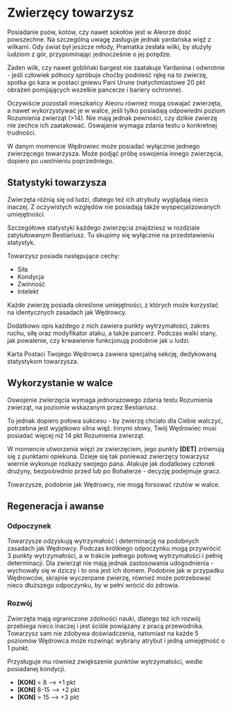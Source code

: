 # Zwierzęcy towarzysz

Posiadanie psów, kotów, czy nawet sokołów jest w Aleorze dość powszechne. Na szczególną uwagę zasługuje jednak yardańska więź z wilkami. Gdy świat był jeszcze młody, Pramatka zesłała wilki, by służyły ludziom z gór, przypominając jednocześnie o jej potędze.

Żaden wilk, czy nawet gobliński bargest nie zaatakuje Yardanina i odwrotnie - jeśli człowiek północy spróbuje choćby podnieść rękę na to zwierzę, spotka go kara w postaci gniewu Pani Urune (natychmiastowe 20 pkt obrażeń pomijających wszelkie pancerze i bariery ochronne).

Oczywiście pozostali mieszkańcy Aleoru również mogą oswajać zwierzęta, a nawet wykorzystywać je w walce, jeśli tylko posiadają odpowiedni poziom Rozumienia zwierząt (>14). Nie mają jednak pewności, czy dzikie zwierzę nie zechce ich zaatakować. Oswajanie wymaga zdania testu o konkretnej trudności.

W danym momencie Wędrowiec może posiadać wyłącznie jednego zwierzęcego towarzysza. Może podjąć próbę oswojenia innego zwierzęcia, dopiero po uwolnieniu poprzedniego.

## Statystyki towarzysza

Zwierzęta różnią się od ludzi, dlatego też ich atrybuty wyglądają nieco inaczej. Z oczywistych względów nie posiadają także wyspecjalizowanych umiejętności. 

Szczegółowe statystyki każdego zwierzęcia znajdziesz w rozdziale zatytułowanym Bestiariusz. Tu skupimy się wyłącznie na przedstawieniu statystyk.

Towarzysz posiada następujące cechy:

- Siła
- Kondycja
- Zwinność
- Intelekt 

Każde zwierzę posiada określone umiejętności, z których może korzystać na identycznych zasadach jak Wędrowcy.

Dodatkowo opis każdego z nich zawiera punkty wytrzymałości, zakres ruchu, siłę oraz modyfikator ataku, a także pancerz. Podczas walki stany, jak powalenie, czy krwawienie funkcjonują podobnie jak u ludzi.

Karta Postaci Twojego Wędrowca zawiera specjalną sekcję, dedykowaną statystykom towarzysza.

## Wykorzystanie w walce

Oswojenie zwierzęcia wymaga jednorazowego zdania testu Rozumienia zwierząt, na poziomie wskazanym przez Bestiariusz. 

To jednak dopiero połowa sukcesu - by zwierzę chciało dla Ciebie walczyć, potrzebna jest wyjątkowo silna więź. Innymi słowy, Twój Wędrowiec musi posiadać więcej niż 14 pkt Rozumienia zwierząt.

W momencie utworzenia więzi ze zwierzęciem, jego punkty **[DET]** zrównują się z punktami opiekuna. Dzieje się tak ponieważ zwierzęcy towarzysz wiernie wykonuje rozkazy swojego pana. Atakuje jak dodatkowy członek drużyny, bezpośrednio przed lub po Bohaterze - decyzję podejmuje gracz.

Towarzysze, podobnie jak Wędrowcy, nie mogą forsować rzutów w walce.

## Regeneracja i awanse

### Odpoczynek

Towarzysze odzyskują wytrzymałość i determinację na podobnych zasadach jak Wędrowcy. Podczas krótkiego odpoczynku mogą przywrócić 3 punkty wytrzymałości, a w trakcie pełnego połowę wytrzymałości i pełnię determinacji. Dla zwierząt nie mają jednak zastosowania udogodnienia - wychowały się w dziczy i to ona jest ich domem. Podobnie jak w przypadku Wędrowców, skrajnie wyczerpane zwierzę, również może potrzebować nieco dłuższego odpoczynku, by w pełni wrócić do zdrowia.

### Rozwój

Zwierzęta mają ograniczone zdolności nauki, dlatego też ich rozwój przebiega nieco inaczej i jest ściśle powiązany z pracą przewodnika. Towarzysz sam nie zdobywa doświadczenia, natomiast na każde 5 poziomów Wędrowca może rozwinąć wybrany atrybut i jedną umiejętność o 1 punkt.

Przysługuje mu również zwiększenie punktów wytrzymałości, wedle posiadanej kondycji.

- **[KON]** < 8 --> +1 pkt 
- **[KON]** 8-15 --> +2 pkt 
- **[KON]** > 15 --> +3 pkt   